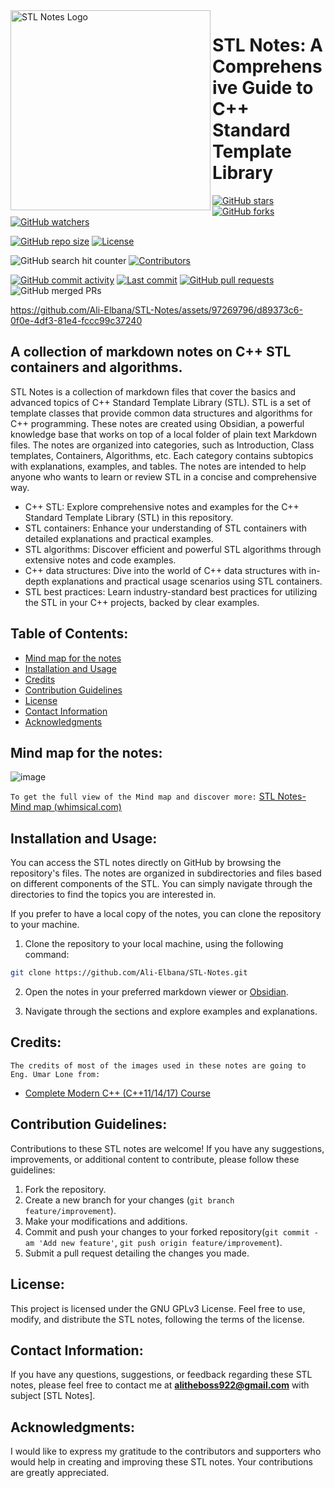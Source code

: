 
<img align="left" src="https://github.com/Ali-Elbana/STL-Notes/assets/97269796/9765b6d6-b5b1-45df-9795-9d7cdc97eb5f" alt="STL Notes Logo" width="320">

# **STL Notes: A Comprehensive Guide to C++ Standard Template Library**

[![GitHub stars](https://img.shields.io/github/stars/Ali-Elbana/STL-Notes?style=social)](https://github.com/Ali-Elbana/STL-Notes/stargazers) 
[![GitHub forks](https://img.shields.io/github/forks/Ali-Elbana/STL-Notes?style=social)](https://github.com/Ali-Elbana/STL-Notes/network/members) 
[![GitHub watchers](https://img.shields.io/github/watchers/Ali-Elbana/STL-Notes?style=social)](https://github.com/Ali-Elbana/STL-Notes/watchers)

[![GitHub repo size](https://img.shields.io/github/repo-size/Ali-Elbana/STL-Notes)](https://github.com/Ali-Elbana/STL-Notes) 
[![License](https://img.shields.io/github/license/Ali-Elbana/STL-Notes)](https://github.com/Ali-Elbana/STL-Notes/blob/main/LICENSE) 

![GitHub search hit counter](https://img.shields.io/github/search/Ali-Elbana/STL-Notes/goto?style=flat-square)
[![Contributors](https://img.shields.io/github/contributors/Ali-Elbana/STL-Notes)](https://github.com/Ali-Elbana/STL-Notes/graphs/contributors)

[![GitHub commit activity](https://img.shields.io/github/commit-activity/m/Ali-Elbana/STL-Notes)](https://github.com/Ali-Elbana/STL-Notes/commits/main) 
[![Last commit](https://img.shields.io/github/last-commit/Ali-Elbana/STL-Notes)](https://github.com/Ali-Elbana/STL-Notes/commits/main) 
[![GitHub pull requests](https://img.shields.io/github/issues-pr/Ali-Elbana/STL-Notes)](https://github.com/Ali-Elbana/STL-Notes/pulls)
![GitHub merged PRs](https://img.shields.io/github/issues-pr-closed/Ali-Elbana/STL-Notes?style=flat-square)

https://github.com/Ali-Elbana/STL-Notes/assets/97269796/d89373c6-0f0e-4df3-81e4-fccc99c37240

## A collection of markdown notes on C++ STL containers and algorithms.

STL Notes is a collection of markdown files that cover the basics and advanced topics of C++ Standard Template Library (STL). STL is a set of template classes that provide common data structures and algorithms for C++ programming. These notes are created using Obsidian, a powerful knowledge base that works on top of a local folder of plain text Markdown files. The notes are organized into categories, such as Introduction, Class templates, Containers, Algorithms, etc. Each category contains subtopics with explanations, examples, and tables. The notes are intended to help anyone who wants to learn or review STL in a concise and comprehensive way.

* C++ STL: Explore comprehensive notes and examples for the C++ Standard Template Library (STL) in this repository.
* STL containers: Enhance your understanding of STL containers with detailed explanations and practical examples.
* STL algorithms: Discover efficient and powerful STL algorithms through extensive notes and code examples.
* C++ data structures: Dive into the world of C++ data structures with in-depth explanations and practical usage scenarios using STL containers.
* STL best practices: Learn industry-standard best practices for utilizing the STL in your C++ projects, backed by clear examples.
  
## Table of Contents:

- [Mind map for the notes](#mind_map_for_the_notes)
- [Installation and Usage](#installation-and-usage)
- [Credits](#credits)
- [Contribution Guidelines](#contribution_guidelines)
- [License](#license)
- [Contact Information](#contact-information)
- [Acknowledgments](#acknowledgments)

## Mind map for the notes:

![image](https://github.com/Ali-Elbana/STL-Notes/assets/97269796/c7f725da-2522-4db7-86e7-7a58a88cf931)

`To get the full view of the Mind map and discover more:` [STL Notes-Mind map (whimsical.com)](https://whimsical.com/stl-notes-mind-map-KoqDJWhZLZXzorCjVRCDxa)

## Installation and Usage:

You can access the STL notes directly on GitHub by browsing the repository's files. The notes are organized in subdirectories and files based on different components of the STL. You can simply navigate through the directories to find the topics you are interested in.

If you prefer to have a local copy of the notes, you can clone the repository to your machine.

1. Clone the repository to your local machine, using the following command:

```BASH
git clone https://github.com/Ali-Elbana/STL-Notes.git
```
2. Open the notes in your preferred markdown viewer or [Obsidian](https://obsidian.md/download).

3. Navigate through the sections and explore examples and explanations.

## Credits:

`The credits of most of the images used in these notes are going to Eng. Umar Lone from:`
- [Complete Modern C++ (C++11/14/17) Course](https://www.udemy.com/course/beg-modern-cpp/)

## Contribution Guidelines:

Contributions to these STL notes are welcome! If you have any suggestions, improvements, or additional content to contribute, please follow these guidelines:

1. Fork the repository.
2. Create a new branch for your changes (```git branch feature/improvement```).
3. Make your modifications and additions.
4. Commit and push your changes to your forked repository(```git commit -am 'Add new feature'```, ```git push origin feature/improvement```).
5. Submit a pull request detailing the changes you made.

## License:

This project is licensed under the GNU GPLv3 License. Feel free to use, modify, and distribute the STL notes, following the terms of the license.

## Contact Information:

If you have any questions, suggestions, or feedback regarding these STL notes, please feel free to contact me at **alitheboss922@gmail.com** with subject [STL Notes].

## Acknowledgments:

I would like to express my gratitude to the contributors and supporters who would help in creating and improving these STL notes. Your contributions are greatly appreciated.





